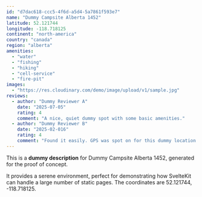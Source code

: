 ```yaml
---
id: "d7dac618-ccc5-4f6d-a5d4-5a7861f593e7"
name: "Dummy Campsite Alberta 1452"
latitude: 52.121744
longitude: -118.718125
continent: "north-america"
country: "canada"
region: "alberta"
amenities:
  - "water"
  - "fishing"
  - "hiking"
  - "cell-service"
  - "fire-pit"
images:
  - "https://res.cloudinary.com/demo/image/upload/v1/sample.jpg"
reviews:
  - author: "Dummy Reviewer A"
    date: "2025-07-05"
    rating: 4
    comment: "A nice, quiet dummy spot with some basic amenities."
  - author: "Dummy Reviewer B"
    date: "2025-02-016"
    rating: 4
    comment: "Found it easily. GPS was spot on for this dummy location."
---
```


This is a **dummy description** for Dummy Campsite Alberta 1452, generated for the proof of concept.

It provides a serene environment, perfect for demonstrating how SvelteKit can handle a large number of static pages. The coordinates are 52.121744, -118.718125.
